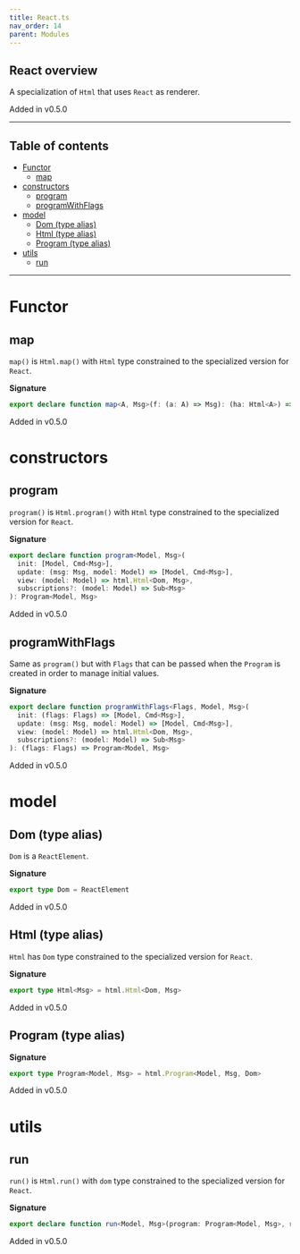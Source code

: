 ```yaml
---
title: React.ts
nav_order: 14
parent: Modules
---
```


## React overview

A specialization of `Html` that uses `React` as renderer.

Added in v0.5.0

---

<h2 class="text-delta">Table of contents</h2>

- [Functor](#functor)
  - [map](#map)
- [constructors](#constructors)
  - [program](#program)
  - [programWithFlags](#programwithflags)
- [model](#model)
  - [Dom (type alias)](#dom-type-alias)
  - [Html (type alias)](#html-type-alias)
  - [Program (type alias)](#program-type-alias)
- [utils](#utils)
  - [run](#run)

---

# Functor

## map

`map()` is `Html.map()` with `Html` type constrained to the specialized version for `React`.

**Signature**

```ts
export declare function map<A, Msg>(f: (a: A) => Msg): (ha: Html<A>) => Html<Msg>
```

Added in v0.5.0

# constructors

## program

`program()` is `Html.program()` with `Html` type constrained to the specialized version for `React`.

**Signature**

```ts
export declare function program<Model, Msg>(
  init: [Model, Cmd<Msg>],
  update: (msg: Msg, model: Model) => [Model, Cmd<Msg>],
  view: (model: Model) => html.Html<Dom, Msg>,
  subscriptions?: (model: Model) => Sub<Msg>
): Program<Model, Msg>
```

Added in v0.5.0

## programWithFlags

Same as `program()` but with `Flags` that can be passed when the `Program` is created in order to manage initial values.

**Signature**

```ts
export declare function programWithFlags<Flags, Model, Msg>(
  init: (flags: Flags) => [Model, Cmd<Msg>],
  update: (msg: Msg, model: Model) => [Model, Cmd<Msg>],
  view: (model: Model) => html.Html<Dom, Msg>,
  subscriptions?: (model: Model) => Sub<Msg>
): (flags: Flags) => Program<Model, Msg>
```

Added in v0.5.0

# model

## Dom (type alias)

`Dom` is a `ReactElement`.

**Signature**

```ts
export type Dom = ReactElement
```

Added in v0.5.0

## Html (type alias)

`Html` has `Dom` type constrained to the specialized version for `React`.

**Signature**

```ts
export type Html<Msg> = html.Html<Dom, Msg>
```

Added in v0.5.0

## Program (type alias)

**Signature**

```ts
export type Program<Model, Msg> = html.Program<Model, Msg, Dom>
```

Added in v0.5.0

# utils

## run

`run()` is `Html.run()` with `dom` type constrained to the specialized version for `React`.

**Signature**

```ts
export declare function run<Model, Msg>(program: Program<Model, Msg>, renderer: html.Renderer<Dom>): Observable<Model>
```

Added in v0.5.0
